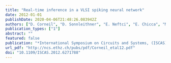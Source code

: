 ```yaml
---
title: "Real-time inference in a VLSI spiking neural network"
date: 2012-01-01
publishDate: 2020-04-06T21:48:26.083942Z
authors: ["D. Corneil", "D. Sonnleithner", "E. Neftci", "E. Chicca", "M. Cook", "G. Indiveri", "R. Douglas"]
publication_types: ["1"]
abstract: ""
featured: false
publication: "*International Symposium on Circuits and Systems, (ISCAS), 2012*"
url_pdf: "http://ncs.ethz.ch/pubs/pdf/Corneil_etal12.pdf"
doi: "10.1109/ISCAS.2012.6271788"
---
```


